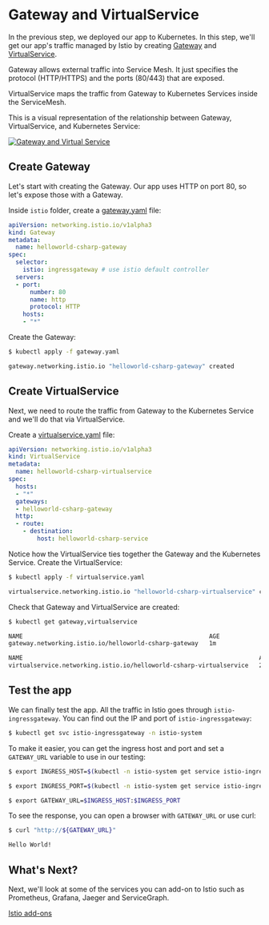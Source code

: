 # Gateway and VirtualService
In the previous step, we deployed our app to Kubernetes. In this step, we'll get our app's traffic managed by Istio by creating [Gateway](https://istio.io/docs/reference/config/istio.networking.v1alpha3/#Gateway) and [VirtualService](https://istio.io/docs/reference/config/istio.networking.v1alpha3/#VirtualService). 

Gateway allows external traffic into Service Mesh. It just specifies the protocol (HTTP/HTTPS) and the ports (80/443) that are exposed. 

VirtualService maps the traffic from Gateway to Kubernetes Services inside the ServiceMesh. 

This is a visual representation of the relationship between Gateway, VirtualService, and Kubernetes Service:

[![Gateway and Virtual Service](https://istio.io/blog/2018/v1alpha3-routing/virtualservices-destrules.svg)](https://istio.io/blog/2018/v1alpha3-routing/)

## Create Gateway

Let's start with creating the Gateway. Our app uses HTTP on port 80, so let's expose those with a Gateway. 

Inside `istio` folder, create a [gateway.yaml](../src/helloworld-csharp/istio/gateway.yaml) file:

```yaml
apiVersion: networking.istio.io/v1alpha3
kind: Gateway
metadata:
  name: helloworld-csharp-gateway
spec:
  selector:
    istio: ingressgateway # use istio default controller
  servers:
  - port:
      number: 80
      name: http
      protocol: HTTP
    hosts:
    - "*"
```

Create the Gateway:

```bash
$ kubectl apply -f gateway.yaml

gateway.networking.istio.io "helloworld-csharp-gateway" created
```

## Create VirtualService
Next, we need to route the traffic from Gateway to the Kubernetes Service and we'll do that via VirtualService. 

Create a [virtualservice.yaml](../src/helloworld-csharp/istio/virtualservice.yaml) file:

```yaml
apiVersion: networking.istio.io/v1alpha3
kind: VirtualService
metadata:
  name: helloworld-csharp-virtualservice
spec:
  hosts:
  - "*"
  gateways:
  - helloworld-csharp-gateway
  http:
  - route:
    - destination:
        host: helloworld-csharp-service
```

Notice how the VirtualService ties together the Gateway and the Kubernetes Service. Create the VirtualService:

```bash
$ kubectl apply -f virtualservice.yaml

virtualservice.networking.istio.io "helloworld-csharp-virtualservice" created
```

Check that Gateway and VirtualService are created:

```bash
$ kubectl get gateway,virtualservice

NAME                                                    AGE
gateway.networking.istio.io/helloworld-csharp-gateway   1m

NAME                                                                  AGE
virtualservice.networking.istio.io/helloworld-csharp-virtualservice   22s
```

## Test the app
We can finally test the app. All the traffic in Istio goes through `istio-ingressgateway`. You can find out the IP and port of `istio-ingressgateway`:

```bash
$ kubectl get svc istio-ingressgateway -n istio-system
```
To make it easier, you can get the ingress host and port and set a `GATEWAY_URL` variable to use in our testing:

```bash
$ export INGRESS_HOST=$(kubectl -n istio-system get service istio-ingressgateway -o jsonpath='{.status.loadBalancer.ingress[0].ip}')

$ export INGRESS_PORT=$(kubectl -n istio-system get service istio-ingressgateway -o jsonpath='{.spec.ports[?(@.name=="http2")].port}')

$ export GATEWAY_URL=$INGRESS_HOST:$INGRESS_PORT
```

To see the response, you can open a browser with `GATEWAY_URL` or use curl:

```bash
$ curl "http://${GATEWAY_URL}"

Hello World!
```

## What's Next?
Next, we'll look at some of the services you can add-on to Istio such as Prometheus, Grafana, Jaeger and ServiceGraph.

[Istio add-ons](04-istio-addons.md)